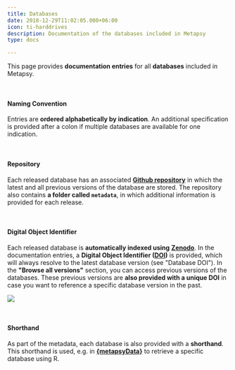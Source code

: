 ```yaml
---
title: Databases
date: 2018-12-29T11:02:05.000+06:00
icon: ti-harddrives
description: Documentation of the databases included in Metapsy
type: docs

---
```

This page provides **documentation entries** for all **databases** included in Metapsy.

<br>

#### Naming Convention

Entries are **ordered alphabetically by indication**. An additional specification is provided after a colon if multiple databases are available for one indication.

<br>

#### Repository

Each released database has an associated [**Github repository**](https://github.com/metapsy-project) in which the latest and all previous versions of the database are stored. The repository also contains **a folder called `metadata`**, in which additional information is provided for each release.

<br>

#### Digital Object Identifier

Each released database is **automatically indexed using** [**Zenodo**](www.zenodo.org). In the documentation entries, a **Digital Object Identifier (**[**DOI**](https://en.wikipedia.org/wiki/Digital_object_identifier)**)** is provided, which will always resolve to the latest database version (see "Database DOI"). In the **"Browse all versions"** section, you can access previous versions of the databases. These previous versions are **also provided with a unique DOI** in case you want to reference a specific database version in the past.

![](/uploads/browse.png)

<br>

#### Shorthand

As part of the metadata, each database is also provided with a **shorthand**. This shorthand is used, e.g. in [**{metapsyData}**](www.metapsy.org/r-package) to retrieve a specific database using R.

<br></br>